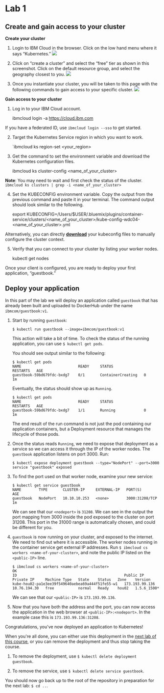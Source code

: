 # Lab 1

## Create and gain access to your cluster

**Create your cluster**

1. Login to IBM Cloud in the browser. Click on the low hand menu where it says “Kubernetes.” 
![](https://paper-attachments.dropbox.com/s_2C1D1D8DC07187847A6AF8315AD02FE0C0F2C847FF5808E191340C8D5AD46049_1557234589287_Screen+Shot+2019-05-06+at+11.06.40+PM.png)

2. Click on “create a cluster” and select the “free” tier as shown in this screenshot. Click on the default resource group, and select the geography closest to you. 
![](https://paper-attachments.dropbox.com/s_2C1D1D8DC07187847A6AF8315AD02FE0C0F2C847FF5808E191340C8D5AD46049_1557234676787_Screen+Shot+2019-05-06+at+11.07.46+PM.png)

3. Once you instantiate your cluster, you will be taken to this page with the following commands to gain access to your specific cluster. 
![](https://paper-attachments.dropbox.com/s_2C1D1D8DC07187847A6AF8315AD02FE0C0F2C847FF5808E191340C8D5AD46049_1557235021993_Screen+Shot+2019-05-06+at+11.10.07+PM.png)


**Gain access to your cluster**

1. Log in to your IBM Cloud account.

    ibmcloud login -a https://cloud.ibm.com

If you have a federated ID, use `ibmcloud login --sso` to get started.

2. Target the Kubernetes Service region in which you want to work.

    `ibmcloud ks region-set <your_region>

3. Get the command to set the environment variable and download the Kubernetes configuration files.

    ibmcloud ks cluster-config <name_of_your_cluster>

**Note**: You may need to wait and first check the status of the cluster. 
`ibmcloud ks clusters | grep -i <name_of_your_cluster>`

4. Set the KUBECONFIG environment variable. Copy the output from the previous command and paste it in your terminal. The command output should look similar to the following.

    export KUBECONFIG=/Users/$USER/.bluemix/plugins/container-service/clusters/<name_of_your_cluster>/kube-config-wdc04-<name_of_your_cluster>.yml

Alternatively, you can directly [**download**](#) your kubeconfig files to manually configure the cluster context.

5. Verify that you can connect to your cluster by listing your worker nodes.

    kubectl get nodes

Once your client is configured, you are ready to deploy your first application, “guestbook.”

## Deploy your application

In this part of the lab we will deploy an application called `guestbook`
that has already been built and uploaded to DockerHub under the name
`ibmcom/guestbook:v1`.

1. Start by running `guestbook`:

   ```$ kubectl run guestbook --image=ibmcom/guestbook:v1```

   This action will take a bit of time. To check the status of the running application,
   you can use `$ kubectl get pods`.

   You should see output similar to the following:

   ```console
   $ kubectl get pods
   NAME                          READY     STATUS              RESTARTS   AGE
   guestbook-59bd679fdc-bxdg7    0/1       ContainerCreating   0          1m
   ```
   Eventually, the status should show up as `Running`.
   
   ```console
   $ kubectl get pods
   NAME                          READY     STATUS              RESTARTS   AGE
   guestbook-59bd679fdc-bxdg7    1/1       Running             0          1m
   ```
   
   The end result of the run command is not just the pod containing our application containers,
   but a Deployment resource that manages the lifecycle of those pods.
 
   
3. Once the status reads `Running`, we need to expose that deployment as a
   service so we can access it through the IP of the worker nodes.
   The `guestbook` application listens on port 3000.  Run:

   ```console
   $ kubectl expose deployment guestbook --type="NodePort" --port=3000
   service "guestbook" exposed
   ```

4. To find the port used on that worker node, examine your new service:

   ```console
   $ kubectl get service guestbook
   NAME        TYPE       CLUSTER-IP     EXTERNAL-IP   PORT(S)          AGE
   guestbook   NodePort   10.10.10.253   <none>        3000:31208/TCP   1m
   ```
   
   We can see that our `<nodeport>` is `31208`. We can see in the output the port mapping from 3000 inside 
   the pod exposed to the cluster on port 31208. This port in the 31000 range is automatically chosen, 
   and could be different for you.

5. `guestbook` is now running on your cluster, and exposed to the internet. We need to find out where it is accessible.
   The worker nodes running in the container service get external IP addresses.
   Run `$ ibmcloud cs workers <name-of-your-cluster>`, and note the public IP listed on the `<public-IP>` line.
   
   ```console
   $ ibmcloud cs workers <name-of-your-cluster>
   OK
   ID                                                 Public IP        Private IP     Machine Type   State    Status   Zone    Version  
   kube-hou02-pa1e3ee39f549640aebea69a444f51fe55-w1   173.193.99.136   10.76.194.30   free           normal   Ready    hou02   1.5.6_1500*
   ```
   
   We can see that our `<public-IP>` is `173.193.99.136`.
   
6. Now that you have both the address and the port, you can now access the application in the web browser
   at `<public-IP>:<nodeport>`. In the example case this is `173.193.99.136:31208`.
   
Congratulations, you've now deployed an application to Kubernetes!

When you're all done, you can either use this deployment in the
[next lab of this course](../Lab2/README.md), or you can remove the deployment
and thus stop taking the course.

  1. To remove the deployment, use `$ kubectl delete deployment guestbook`.

  2. To remove the service, use `$ kubectl delete service guestbook`.

You should now go back up to the root of the repository in preparation
for the next lab: `$ cd ..`.
